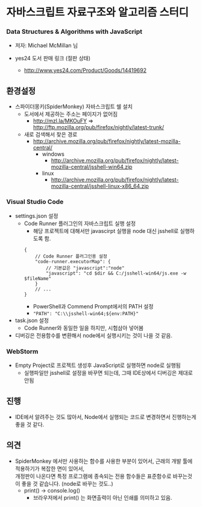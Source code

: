 # 자바스크립트 자료구조와 알고리즘 스터디

### Data Structures & Algorithms with JavaScript

* 저자: Michael McMillan 님

* yes24 도서 판매 링크 (절판 상태)	
	* http://www.yes24.com/Product/Goods/14419692

## 환경설정
* 스파이더몽키(SpiderMonkey) 자바스크립트 쉘 설치
    * 도서에서 제공하는 주소는 페이지가 없어짐 
        * http://mzl.la/MKOuFY => http://ftp.mozilla.org/pub/firefox/nightly/latest-trunk/
    * 새로 검색해서 찾은 경로
        * http://archive.mozilla.org/pub/firefox/nightly/latest-mozilla-central/
            * windows
                * http://archive.mozilla.org/pub/firefox/nightly/latest-mozilla-central/jsshell-win64.zip
            * linux
                * http://archive.mozilla.org/pub/firefox/nightly/latest-mozilla-central/jsshell-linux-x86_64.zip

### Visual Studio Code
* settings.json 설정
  * Code Runner 플러그인의 자바스크립트 실행 설정
    * 해당 프로젝트에 대해서만 javascirpt 실행을 node 대신 jsshell로 실행하도록 함.
    ```
    {
        // Code Runner 플러그인용 설정
        "code-runner.executorMap": {
            // 기본값은 "javascript":"node"
            "javascript": "cd $dir && C:/jsshell-win64/js.exe -w $fileName"
        }
        // ...
    }
    ```
	* PowerShell과 Commend Prompt에서의 PATH 설정
    *  `"PATH": "C:\\jsshell-win64;${env:PATH}"`
* task.json 설정
    * Code Runner와 동일한 일을 하지만, 시험삼아 넣어봄
* 디버깅은 전용함수를 변환해서 node에서 실행시키는 것이 나을 것 같음.

### WebStorm
* Empty Project로 프로젝트 생성후 JavaScript로 실행하면 node로 실행됨
    * 실행파일만 jsshell로 설정을 바꾸면 되는데, 그때 IDE상에서 디버깅은 제대로 안됨

## 진행

* IDE에서 알려주는 것도 많아서, Node에서 실행되는 코드로 변경하면서 진행하는게 좋을 것 같다.

  

## 의견

* SpiderMonkey 에서만 사용하는 함수를 사용한 부분이 있어서, 근래의 개발 툴에 적용하기가 복잡한 면이 있어서,  
  개정판이 나온다면 특정 프로그램에 종속되는 전용 함수들은 표준함수로 바꾸는것이 좋을 것 같습니다.  (node로 바꾸는 것도..)
  * print() -> console.log()
    * 브라우저에서 print() 는 화면출력이 아닌 인쇄를 의미하고 있음.

